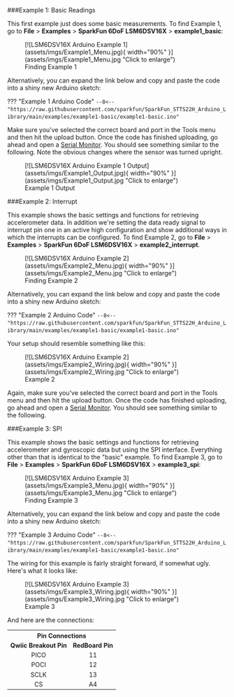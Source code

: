###Example 1: Basic Readings

This first example just does some basic measurements. To find Example 1, go to **File** > **Examples** > **SparkFun 6DoF LSM6DSV16X** > **example1_basic**:


<figure markdown>
[![LSM6DSV16X Arduino Example 1](assets/imgs/Example1_Menu.jpg){ width="90%" }](assets/imgs/Example1_Menu.jpg "Click to enlarge")
<figcaption markdown>Finding Example 1</figcaption>
</figure>

Alternatively, you can expand the link below and copy and paste the code into a shiny new Arduino sketch: 

??? "Example 1 Arduino Code"
	```
	--8<-- "https://raw.githubusercontent.com/sparkfun/SparkFun_STTS22H_Arduino_Library/main/examples/example1-basic/example1-basic.ino"
	```

<!-- 
	https://github.com/sparkfun/SparkFun_LSM6DSV16X_Arduino_Library/blob/main/examples/example1_basic/example1_basic.ino
-->

Make sure you've selected the correct board and port in the Tools menu and then hit the upload button. Once the code has finished uploading, go ahead and open a [Serial Monitor](https://learn.sparkfun.com/tutorials/terminal-basics). You should see something similar to the following. Note the obvious changes where the sensor was turned upright. 

<figure markdown>
[![LSM6DSV16X Arduino Example 1 Output](assets/imgs/Example1_Output.jpg){ width="90%" }](assets/imgs/Example1_Output.jpg "Click to enlarge")
<figcaption markdown>Example 1 Output</figcaption>
</figure>


###Example 2: Interrupt

This example shows the basic settings and functions for retrieving accelerometer data. In addition we're setting the data ready signal to interrupt pin one in an active high configuration and show additional ways in which the interrupts can be configured. To find Example 2, go to **File** > **Examples** > **SparkFun 6DoF LSM6DSV16X** > **example2_interrupt**. 

<figure markdown>
[![LSM6DSV16X Arduino Example 2](assets/imgs/Example2_Menu.jpg){ width="90%" }](assets/imgs/Example2_Menu.jpg "Click to enlarge")
<figcaption markdown>Finding Example 2</figcaption>
</figure>

Alternatively, you can expand the link below and copy and paste the code into a shiny new Arduino sketch: 


??? "Example 2 Arduino Code"
	```
	--8<-- "https://raw.githubusercontent.com/sparkfun/SparkFun_STTS22H_Arduino_Library/main/examples/example1-basic/example1-basic.ino"
	```


<!-- 
	https://github.com/sparkfun/SparkFun_LSM6DSV16X_Arduino_Library/blob/main/examples/example2_interrupt/example2_interrupt.ino
-->

Your setup should resemble something like this: 

<figure markdown>
[![LSM6DSV16X Arduino Example 2](assets/imgs/Example2_Wiring.jpg){ width="90%" }](assets/imgs/Example2_Wiring.jpg "Click to enlarge")
<figcaption markdown>Example 2</figcaption>
</figure>

Again, make sure you've selected the correct board and port in the Tools menu and then hit the upload button. Once the code has finished uploading, go ahead and open a [Serial Monitor](https://learn.sparkfun.com/tutorials/terminal-basics). You should see something similar to the following.





###Example 3: SPI

 This example shows the basic settings and functions for retrieving accelerometer and gyroscopic data but using the SPI interface. Everything other than that is identical to the "basic" example. To find Example 3, go to **File** > **Examples** > **SparkFun 6DoF LSM6DSV16X** > **example3_spi**:

<figure markdown>
[![LSM6DSV16X Arduino Example 3](assets/imgs/Example3_Menu.jpg){ width="90%" }](assets/imgs/Example3_Menu.jpg "Click to enlarge")
<figcaption markdown>Finding Example 3</figcaption>
</figure>

Alternatively, you can expand the link below and copy and paste the code into a shiny new Arduino sketch: 


??? "Example 3 Arduino Code"
	```
	--8<-- "https://raw.githubusercontent.com/sparkfun/SparkFun_STTS22H_Arduino_Library/main/examples/example1-basic/example1-basic.ino"
	```

The wiring for this example is fairly straight forward, if somewhat ugly. Here's what it looks like:

<figure markdown>
[![LSM6DSV16X Arduino Example 3](assets/imgs/Example3_Wiring.jpg){ width="90%" }](assets/imgs/Example3_Wiring.jpg "Click to enlarge")
<figcaption markdown>Example 3</figcaption>
</figure>


And here are the connections:
<center>
<table>
    <th colspan="2" align="center"><b>Pin Connections</b></th>
    <tr align="center">
        <td><b>Qwiic Breakout Pin</b></td>
        <td><b>RedBoard Pin</b></td>    
    </tr>   
    <tr align="center">
        <td>PICO</td>
        <td>11</td>
    </tr>
    <tr align="center">
        <td>POCI</td>
        <td>12</td>       
    </tr> 
    <tr align="center">
        <td>SCLK</td>
        <td>13</td>
    </tr>
    <tr align="center"> 
        <td>CS</td> 
        <td>A4</td>
    </tr>
</table>
</center>

<!-- 
	https://github.com/sparkfun/SparkFun_LSM6DSV16X_Arduino_Library/blob/main/examples/example3_spi/example3_spi.ino
-->

<!-- Starting comment of example 4
###Example 4: Basic Readings

 This example shows how to retrieve accelerometer and gyroscopic data as fast as the I2C bus will allow.

 If you want to run the accel and gyro at 416Hz, you need to use 400kHz I2C. See the Wire.setClock(400000); at the start of setup().

 This example also allows you to run the accel and gyro at different rates,
 should you want to. To find Example 4, go to **File** > **Examples** > **SparkFun 6DoF LSM6DSV16X** > **example4_faster_I2C**:

<figure markdown>
[![LSM6DSV16X Arduino Example 4](assets/imgs/Example4_Menu.jpg){ width="90%" }](assets/imgs/Example4_Menu.jpg "Click to enlarge")
<figcaption markdown>Finding Example 4</figcaption>
</figure>

Alternatively, you can expand the link below and copy and paste the code into a shiny new Arduino sketch: 


??? "Example 4 Arduino Code"
	```
	--8<-- "https://raw.githubusercontent.com/sparkfun/SparkFun_STTS22H_Arduino_Library/main/examples/example1-basic/example1-basic.ino"
	```


<!-- 
	https://github.com/sparkfun/SparkFun_LSM6DSV16X_Arduino_Library/blob/main/examples/example4_faster_I2C/example4_faster_I2C.ino
-->
<!-- Starting comment of example 5

###Example 5: Basic Readings

This example shows the basic setup and functions for the QVar sensing pins (AH1/AH2). 

Before running this example you'll need to cut the SDX and SCX jumpers on the bottom side of the board. These pins are not broken out on the micro.

The Qvar pins are analog input pins and can be used for a wide range of applications. However, to use them on the SparkFun 6DoF LSM6DSV16X you'll need to add some kind of filter, depending on your application, to the unpopulated pads. You can refer to the [two application notes from STMicroelectronics here](https://www.st.com/en/mems-and-sensors/lsm6dsv16x.html#documentation).

To find Example 5, go to **File** > **Examples** > **SparkFun 6DoF LSM6DSV16X** > **example5_qvar_sensing**:

<figure markdown>
[![LSM6DSV16X Arduino Example 5](assets/imgs/Example5_Menu.jpg){ width="90%" }](assets/imgs/Example5_Menu.jpg "Click to enlarge")
<figcaption markdown>Finding Example 5</figcaption>
</figure>

Alternatively, you can expand the link below and copy and paste the code into a shiny new Arduino sketch: 


??? "Example 5 Arduino Code"
	```
	--8<-- "https://raw.githubusercontent.com/sparkfun/SparkFun_STTS22H_Arduino_Library/main/examples/example1-basic/example1-basic.ino"
	```


<!-- 
	https://github.com/sparkfun/SparkFun_LSM6DSV16X_Arduino_Library/blob/main/examples/example5_qvar_sensing/example5_qvar_sensing.ino
-->


